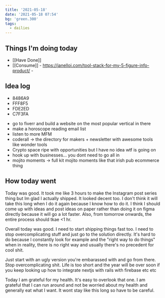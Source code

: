 ```yaml
---
title: '2021-05-18'
date: '2021-05-18 07:54'
bg: 'green.300'
tags:
  - dailies
---
```


## Things I'm doing today

- [[Have Done]]
- [[Consume]] - https://janelloi.com/tool-stack-for-my-5-figure-info-product/ -

## Idea log

- 8486A9
- FFF8F5
- FDE2ED
- C7F3FA

* go to fiverr and build a website on the most popular vertical in there
* make a horoscope reading email list
* listen to more MFM
* coderall -> the directory for makers + newsletter with awesome tools like wonder tools
* Crypto space ripe with opportunities but I have no idea wtf is going on
* hook up with businesses... you dont need to go all in
* mojito moments -> full kit mojito moments like that irish pub ecommerce thing

## How today went

Today was good. It took me like 3 hours to make the Instagram post series thing but Im glad I actually shipped. It looked decent too. I don't think it will take this long when I do it again because I know how to do it. I think I should come up with ideas and post ideas on paper rather than doing it on figma directly because it will go a lot faster. Also, from tomorrow onwards, the entire process should tkae <1 hr.

Overall today was good. I need to start shipping things fast too. I need to stop overcomplicating stuff and just go to the solution directly. It's hard to do because I constantly look for example and the "right way to do things" when in reality, there is no right way and usually there's no precedent for cool shit.

Just start with an ugly version you're embarassed with and go from there. Stop overcomplicating shit. Life is too short and the year will be over soon if you keep looking up how to integrate nextjs with rails with firebase etc etc

Today I am grateful for my health. It's easy to overlook that one. I am grateful that I can run around and not be worried about my health and generally eat what I want. It wont stay like this long so have to be careful.
